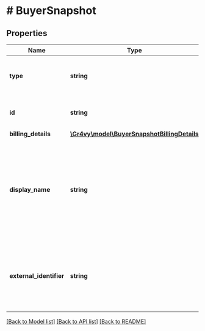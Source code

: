 # # BuyerSnapshot

## Properties

Name | Type | Description | Notes
------------ | ------------- | ------------- | -------------
**type** | **string** | The type of this resource. Is always &#x60;buyer&#x60;. | [optional]
**id** | **string** | The unique Gr4vy ID for this buyer. | [optional]
**billing_details** | [**\Gr4vy\model\BuyerSnapshotBillingDetails**](BuyerSnapshotBillingDetails.md) |  | [optional]
**display_name** | **string** | A unique name for this buyer which is used in the Gr4vy admin panel to give a buyer a human readable name. | [optional]
**external_identifier** | **string** | An external identifier that can be used to match the buyer against your own records. | [optional]

[[Back to Model list]](../../README.md#models) [[Back to API list]](../../README.md#endpoints) [[Back to README]](../../README.md)
